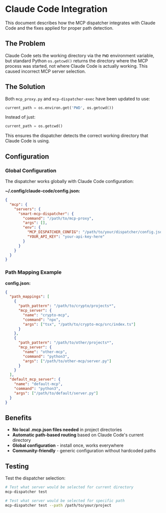 # Claude Code Integration

This document describes how the MCP dispatcher integrates with Claude Code and the fixes applied for proper path detection.

## The Problem

Claude Code sets the working directory via the `PWD` environment variable, but standard Python `os.getcwd()` returns the directory where the MCP process was started, not where Claude Code is actually working. This caused incorrect MCP server selection.

## The Solution

Both `mcp_proxy.py` and `mcp-dispatcher-exec` have been updated to use:

```python
current_path = os.environ.get('PWD', os.getcwd())
```

Instead of just:

```python
current_path = os.getcwd()
```

This ensures the dispatcher detects the correct working directory that Claude Code is using.

## Configuration

### Global Configuration

The dispatcher works globally with Claude Code configuration:

**~/.config/claude-code/config.json:**
```json
{
  "mcp": {
    "servers": {
      "smart-mcp-dispatcher": {
        "command": "/path/to/mcp-proxy",
        "args": [],
        "env": {
          "MCP_DISPATCHER_CONFIG": "/path/to/your/dispatcher/config.json",
          "YOUR_API_KEY": "your-api-key-here"
        }
      }
    }
  }
}
```

### Path Mapping Example

**config.json:**
```json
{
  "path_mappings": [
    {
      "path_pattern": "/path/to/crypto/projects*",
      "mcp_server": {
        "name": "crypto-mcp",
        "command": "npx",
        "args": ["tsx", "/path/to/crypto-mcp/src/index.ts"]
      }
    },
    {
      "path_pattern": "/path/to/other/projects*",
      "mcp_server": {
        "name": "other-mcp",
        "command": "python3",
        "args": ["/path/to/other-mcp/server.py"]
      }
    }
  ],
  "default_mcp_server": {
    "name": "default-mcp",
    "command": "python3",
    "args": ["/path/to/default/server.py"]
  }
}
```

## Benefits

- **No local .mcp.json files needed** in project directories
- **Automatic path-based routing** based on Claude Code's current directory
- **Global configuration** - install once, works everywhere
- **Community-friendly** - generic configuration without hardcoded paths

## Testing

Test the dispatcher selection:

```bash
# Test what server would be selected for current directory
mcp-dispatcher test

# Test what server would be selected for specific path
mcp-dispatcher test --path /path/to/your/project
```